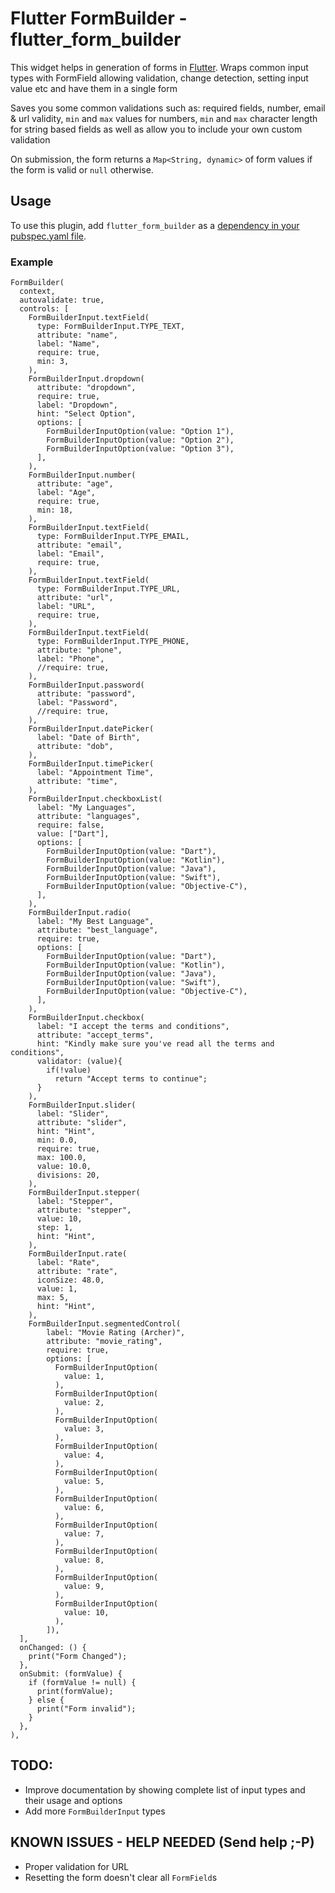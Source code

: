 # Flutter FormBuilder - flutter_form_builder

This widget helps in generation of forms in [Flutter](https://flutter.io/). 
Wraps common input types with FormField allowing validation, change detection, setting input value etc and have them in a single form

Saves you some common validations  such as: required fields, number, email & url validity, `min` and `max` values for numbers, `min` and `max` character length for string based fields
as well as allow you to include your own custom validation

On submission, the form returns a `Map<String, dynamic>` of form values if the form is valid or `null` otherwise.


## Usage
To use this plugin, add `flutter_form_builder` as a [dependency in your pubspec.yaml file](https://flutter.io/platform-plugins/).


### Example

```
FormBuilder(
  context,
  autovalidate: true,
  controls: [
    FormBuilderInput.textField(
      type: FormBuilderInput.TYPE_TEXT,
      attribute: "name",
      label: "Name",
      require: true,
      min: 3,
    ),
    FormBuilderInput.dropdown(
      attribute: "dropdown",
      require: true,
      label: "Dropdown",
      hint: "Select Option",
      options: [
        FormBuilderInputOption(value: "Option 1"),
        FormBuilderInputOption(value: "Option 2"),
        FormBuilderInputOption(value: "Option 3"),
      ],
    ),
    FormBuilderInput.number(
      attribute: "age",
      label: "Age",
      require: true,
      min: 18,
    ),
    FormBuilderInput.textField(
      type: FormBuilderInput.TYPE_EMAIL,
      attribute: "email",
      label: "Email",
      require: true,
    ),
    FormBuilderInput.textField(
      type: FormBuilderInput.TYPE_URL,
      attribute: "url",
      label: "URL",
      require: true,
    ),
    FormBuilderInput.textField(
      type: FormBuilderInput.TYPE_PHONE,
      attribute: "phone",
      label: "Phone",
      //require: true,
    ),
    FormBuilderInput.password(
      attribute: "password",
      label: "Password",
      //require: true,
    ),
    FormBuilderInput.datePicker(
      label: "Date of Birth",
      attribute: "dob",
    ),
    FormBuilderInput.timePicker(
      label: "Appointment Time",
      attribute: "time",
    ),
    FormBuilderInput.checkboxList(
      label: "My Languages",
      attribute: "languages",
      require: false,
      value: ["Dart"],
      options: [
        FormBuilderInputOption(value: "Dart"),
        FormBuilderInputOption(value: "Kotlin"),
        FormBuilderInputOption(value: "Java"),
        FormBuilderInputOption(value: "Swift"),
        FormBuilderInputOption(value: "Objective-C"),
      ],
    ),
    FormBuilderInput.radio(
      label: "My Best Language",
      attribute: "best_language",
      require: true,
      options: [
        FormBuilderInputOption(value: "Dart"),
        FormBuilderInputOption(value: "Kotlin"),
        FormBuilderInputOption(value: "Java"),
        FormBuilderInputOption(value: "Swift"),
        FormBuilderInputOption(value: "Objective-C"),
      ],
    ),
    FormBuilderInput.checkbox(
      label: "I accept the terms and conditions",
      attribute: "accept_terms",
      hint: "Kindly make sure you've read all the terms and conditions",
      validator: (value){
        if(!value)
          return "Accept terms to continue";
      }
    ),
    FormBuilderInput.slider(
      label: "Slider",
      attribute: "slider",
      hint: "Hint",
      min: 0.0,
      require: true,
      max: 100.0,
      value: 10.0,
      divisions: 20,
    ),
    FormBuilderInput.stepper(
      label: "Stepper",
      attribute: "stepper",
      value: 10,
      step: 1,
      hint: "Hint",
    ),
    FormBuilderInput.rate(
      label: "Rate",
      attribute: "rate",
      iconSize: 48.0,
      value: 1,
      max: 5,
      hint: "Hint",
    ),
    FormBuilderInput.segmentedControl(
        label: "Movie Rating (Archer)",
        attribute: "movie_rating",
        require: true,
        options: [
          FormBuilderInputOption(
            value: 1,
          ),
          FormBuilderInputOption(
            value: 2,
          ),
          FormBuilderInputOption(
            value: 3,
          ),
          FormBuilderInputOption(
            value: 4,
          ),
          FormBuilderInputOption(
            value: 5,
          ),
          FormBuilderInputOption(
            value: 6,
          ),
          FormBuilderInputOption(
            value: 7,
          ),
          FormBuilderInputOption(
            value: 8,
          ),
          FormBuilderInputOption(
            value: 9,
          ),
          FormBuilderInputOption(
            value: 10,
          ),
        ]),
  ],
  onChanged: () {
    print("Form Changed");
  },
  onSubmit: (formValue) {
    if (formValue != null) {
      print(formValue);
    } else {
      print("Form invalid");
    }
  },
),
```

## TODO: 
* Improve documentation by showing complete list of input types and their usage and options
* Add more `FormBuilderInput` types

## KNOWN ISSUES - HELP NEEDED (Send help ;-P)
* Proper validation for URL 
* Resetting the form doesn't clear all `FormField`s

